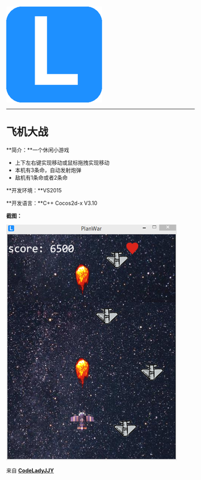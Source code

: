 [![logo](/logo.png)](http://www.codelady.space)

----------

# 飞机大战

**简介：**一个休闲小游戏

* 上下左右键实现移动或鼠标拖拽实现移动
* 本机有3条命，自动发射炮弹
* 敌机有1条命或者2条命

**开发环境：**VS2015

**开发语言：**C++ Cocos2d-x V3.10

**截图：**

![飞机大战](/PlaneWar.png)

来自 **[CodeLadyJJY](http://www.codelady.space)**